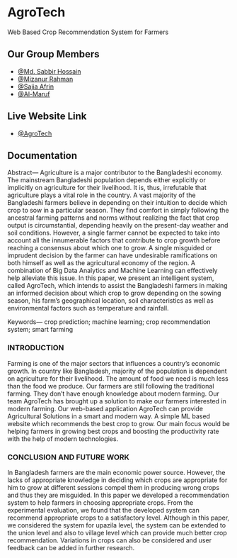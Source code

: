 # AgroTech

Web Based Crop Recommendation System for Farmers

## Our Group Members

- [@Md. Sabbir Hossain](https://www.linkedin.com/in/hossain-sabbir/)
- [@Mizanur Rahman](https://www.linkedin.com/in/mizan-rahman-529931200/)
- [@Sajia Afrin](https://www.linkedin.com/in/sajia07/)
- [@Al-Maruf](https://www.linkedin.com/in/al-maruf2821/)

  
## Live Website Link

- [@AgroTech](https://crop-prediction-project.herokuapp.com/)

  
## Documentation

Abstract— Agriculture is a major contributor to the
Bangladeshi economy. The mainstream Bangladeshi
population depends either explicitly or implicitly on
agriculture for their livelihood. It is, thus, irrefutable
that agriculture plays a vital role in the country. A vast
majority of the Bangladeshi farmers believe in
depending on their intuition to decide which crop to sow
in a particular season. They find comfort in simply
following the ancestral farming patterns and norms
without realizing the fact that crop output is
circumstantial, depending heavily on the present-day
weather and soil conditions. However, a single farmer
cannot be expected to take into account all the
innumerable factors that contribute to crop growth
before reaching a consensus about which one to grow. A
single misguided or imprudent decision by the farmer
can have undesirable ramifications on both himself as
well as the agricultural economy of the region. A
combination of Big Data Analytics and Machine
Learning can effectively help alleviate this issue. In this
paper, we present an intelligent system, called
AgroTech, which intends to assist the Bangladeshi
farmers in making an informed decision about which
crop to grow depending on the sowing season, his farm’s
geographical location, soil characteristics as well as
environmental factors such as temperature and rainfall.

Keywords— crop prediction; machine learning; crop
recommendation system; smart farming

### INTRODUCTION

Farming is one of the major sectors that influences a
country’s economic growth.
In country like Bangladesh, majority of the population is
dependent on agriculture for their livelihood. The amount
of food we need is much less than the food we produce. Our
farmers are still following the traditional farming. They
don’t have enough knowledge about modern farming. Our
team AgroTech has brought up a solution to make our
farmers interested in modern farming. Our web-based
application AgroTech can provide Agricultural Solutions
in a smart and modern way. A simple ML based website
which recommends the best crop to grow. Our main focus
would be helping farmers in growing best crops and
boosting the productivity rate with the help of modern
technologies.


### CONCLUSION AND FUTURE WORK

In Bangladesh farmers are the main economic power source.
However, the lacks of appropriate knowledge in deciding which
crops are appropriate for him to grow at different sessions
compel them in producing wrong crops and thus they are
misguided. In this paper we developed a recommendation
system to help farmers in choosing appropriate crops. From the
experimental evaluation, we found that the developed system
can recommend appropriate crops to a satisfactory level.
Although in this paper, we considered the system for upazila
level, the system can be extended to the union level and also to
village level which can provide much better crop
recommendation. Variations in crops can also be considered and
user feedback can be added in further research.
